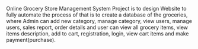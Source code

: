 Online Grocery Store Management System Project is to design Website to
fully automate the process of that is to create a database of the groceries,
where Admin can add new category, manage category, view users, manage
users, sales report, order details and user can view all grocery items, view
items description, add to cart, registration, login, view cart items and make
payment(purchase).
